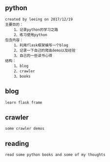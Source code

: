 ## python
    created by leeing on 2017/12/19
    主要目的：
        1、记录python的学习之路
        2、练习使用python
    包含内容：
        1、利用flask框架编写一个blog
        2、记录一下自己的爬虫demo以及经验
        3、自己的一些读书心得
    结构：
        1、blog
        2、crawler
        3、books

## blog
    learn flask frame

## crawler
    some crawler demos

## reading
    read some python books and some of my thoughts